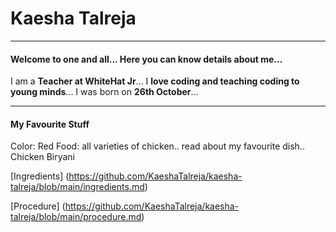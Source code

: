 # Kaesha Talreja
***

#### Welcome to one and all... Here you can know details about me...

I am a **Teacher at WhiteHat Jr**... I **love coding and teaching coding to young minds**... I was born on **26th October**... 

***

#### My Favourite Stuff

Color: Red
Food: all varieties of chicken.. read about my favourite dish.. Chicken Biryani

[Ingredients] (https://github.com/KaeshaTalreja/kaesha-talreja/blob/main/ingredients.md) 

[Procedure] (https://github.com/KaeshaTalreja/kaesha-talreja/blob/main/procedure.md)





